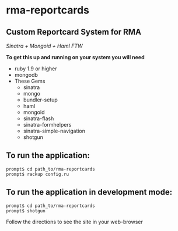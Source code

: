 rma-reportcards
===============

Custom Reportcard System for RMA
--------------------------------

_Sinatra + Mongoid + Haml FTW_

__To get this up and running on your system you will need__

* ruby 1.9 or higher
* mongodb
* These Gems
    * sinatra
    * mongo
    * bundler-setup
    * haml
    * mongoid
    * sinatra-flash
    * sinatra-formhelpers
    * sinatra-simple-navigation
    * shotgun

To run the application:
-----------------------

    prompt$ cd path_to/rma-reportcards
    prompt$ rackup config.ru


To run the application in development mode:
-------------------------------------------

    prompt$ cd path_to/rma-reportcards
    prompt$ shotgun


Follow the directions to see the site in your web-browser
		